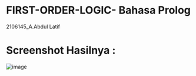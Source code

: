 # FIRST-ORDER-LOGIC- Bahasa Prolog
2106145_A.Abdul Latif

# Screenshot Hasilnya :
![image](https://user-images.githubusercontent.com/126971407/225933614-63b968c4-322d-49aa-bc1c-4cbf9ed39f55.png)
